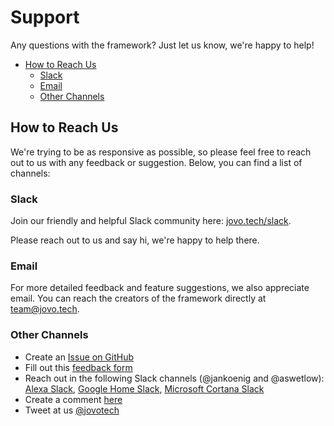 # Support

Any questions with the framework? Just let us know, we're happy to help!

* [How to Reach Us](#how-to-reach-us)
  * [Slack](#slack)
  * [Email](#email)
  * [Other Channels](#other-channels)

## How to Reach Us

We're trying to be as responsive as possible, so please feel free to reach out to us with any feedback or suggestion. Below, you can find a list of channels:

### Slack

Join our friendly and helpful Slack community here: [jovo.tech/slack](https://www.jovo.tech/slack).

Please reach out to us and say hi, we're happy to help there.

### Email

For more detailed feedback and feature suggestions, we also appreciate email. You can reach the creators of the framework directly at team@jovo.tech.

### Other Channels

* Create an [Issue on GitHub](https://github.com/jovotech/jovo-framework-nodejs/issues)
* Fill out this [feedback form](https://jovo.typeform.com/to/ewt3Lw)
* Reach out in the following Slack channels (@jankoenig and @aswetlow): [Alexa Slack](http://www.alexaslack.com/), [Google Home Slack](http://googleslack.com/), [Microsoft Cortana Slack](https://bit.ly/2qRqHMw)
* Create a comment [here](https://www.jovo.tech/framework/docs/support#comments-and-questions)
* Tweet at us [@jovotech](https://twitter.com/jovotech)